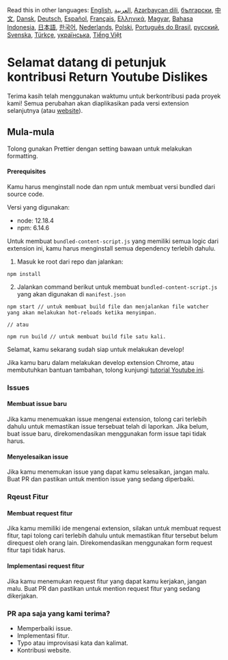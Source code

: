 Read this in other languages: [English](CONTRIBUTING.md), [العربية](CONTRIBUTINGar.md), [Azərbaycan dili](CONTRIBUTINGaz.md), [български](CONTRIBUTINGbg.md), [中文](CONTRIBUTINGcn.md), [Dansk](CONTRIBUTINGda.md), [Deutsch](CONTRIBUTINGde.md), [Español](CONTRIBUTINGes.md), [Français](CONTRIBUTINGfr.md), [Ελληνικά](CONTRIBUTINGgr.md), [Magyar](CONTRIBUTINGhu.md), [Bahasa Indonesia](CONTRIBUTINGid.md), [日本語](CONTRIBUTINGja.md), [한국어](CONTRIBUTINGkr.md), [Nederlands](CONTRIBUTINGnl.md), [Polski](CONTRIBUTINGpl.md), [Português do Brasil](CONTRIBUTINGpt_BR.md), [русский](CONTRIBUTINGru.md), [Svenska](CONTRIBUTINGsv.md), [Türkçe](CONTRIBUTINGtr.md), [українська](CONTRIBUTINGuk.md), [Tiếng Việt](CONTRIBUTINGvi.md)

# Selamat datang di petunjuk kontribusi Return Youtube Dislikes

Terima kasih telah menggunakan waktumu untuk berkontribusi pada proyek kami! Semua perubahan akan diaplikasikan pada versi extension selanjutnya (atau [website](https://www.returnyoutubedislike.com/)).

## Mula-mula

Tolong gunakan Prettier dengan setting bawaan untuk melakukan formatting.

#### Prerequisites

Kamu harus menginstall node dan npm untuk membuat versi bundled dari source code.

Versi yang digunakan:

- node: 12.18.4
- npm: 6.14.6

Untuk membuat `bundled-content-script.js` yang memiliki semua logic dari extension ini, kamu harus menginstall semua dependency terlebih dahulu.

1. Masuk ke root dari repo dan jalankan:

```
npm install
```

2. Jalankan command berikut untuk membuat `bundled-content-script.js` yang akan digunakan di `manifest.json`

```
npm start // untuk membuat build file dan menjalankan file watcher yang akan melakukan hot-reloads ketika menyimpan.

// atau

npm run build // untuk membuat build file satu kali.
```

Selamat, kamu sekarang sudah siap untuk melakukan develop!

Jika kamu baru dalam melakukan develop extension Chrome, atau membutuhkan bantuan tambahan, tolong kunjungi [tutorial Youtube ini](https://www.youtube.com/watch?v=mdOj6HYE3_0).

### Issues

#### Membuat issue baru

Jika kamu menemuakan issue mengenai extension, tolong cari terlebih dahulu untuk memastikan issue tersebuat telah di laporkan. Jika belum, buat issue baru, direkomendasikan menggunakan form issue tapi tidak harus.

#### Menyelesaikan issue

Jika kamu menemukan issue yang dapat kamu selesaikan, jangan malu. Buat PR dan pastikan untuk mention issue yang sedang diperbaiki.

### Rqeust Fitur

#### Membuat request fitur

Jika kamu memiliki ide mengenai extension, silakan untuk membuat request fitur, tapi tolong cari terlebih dahulu untuk memastikan fitur tersebut belum direquest oleh orang lain. Direkomendasikan menggunakan form request fitur tapi tidak harus.

#### Implementasi request fitur

Jika kamu menemukan request fitur yang dapat kamu kerjakan, jangan malu. Buat PR dan pastikan untuk mention request fitur yang sedang dikerjakan.

### PR apa saja yang kami terima?

- Memperbaiki issue.
- Implementasi fitur.
- Typo atau improvisasi kata dan kalimat.
- Kontribusi website.
